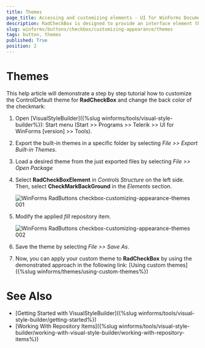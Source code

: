 ```yaml
---
title: Themes
page_title: Accessing and customizing elements - UI for WinForms Documentation
description: RadCheckBox is designed to provide an interface element that can represent an On or Off state using a check mark.
slug: winforms/buttons/checkbox/customizing-appearance/themes
tags: button, themes
published: True
position: 2 
---
```


# Themes

This help article will demonstrate a step by step tutorial how to customize the ControlDefault theme for __RadCheckBox__ and change the back color of the checkmark:

1. Open [VisualStyleBuilder]({%slug winforms/tools/visual-style-builder%}): Start menu (Start >> Programs >> Telerik >> UI for WinForms [version] >> Tools).

1. Export the built-in themes in a specific folder by selecting *File >> Export Built-in Themes*.

1. Load a desired theme from the just exported files by selecting *File >> Open Package*

1. Select __RadCheckBoxElement__ in *Controls Structure* on the left side. Then, select __CheckMarkBackGround__ in the *Elements* section.

	![WinForms RadButtons checkbox-customizing-appearance-themes 001](images/checkbox-customizing-appearance-themes001.png)

1. Modify the applied *fill* repository item. 

	![WinForms RadButtons checkbox-customizing-appearance-themes 002](images/checkbox-customizing-appearance-themes002.png)

1. Save the theme by selecting *File >> Save As*.

1. Now, you can apply your custom theme to __RadCheckBox__ by using the demonstrated approach in the following link: [Using custom themes]({%slug winforms/themes/using-custom-themes%})

# See Also 
* [Getting Started with VisualStyleBuilder]({%slug winforms/tools/visual-style-builder/getting-started%})
* [Working With Repository Items]({%slug winforms/tools/visual-style-builder/working-with-visual-style-builder/working-with-repository-items%})
